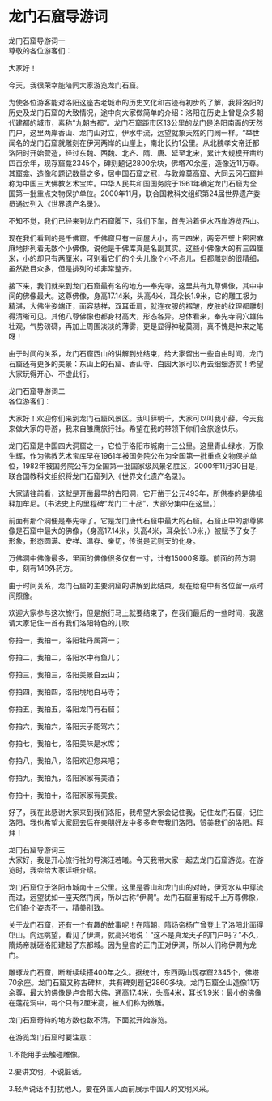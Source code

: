 # 龙门石窟导游词  
龙门石窟导游词一  
尊敬的各位游客们：  

大家好！  

今天，我很荣幸能陪同大家游览龙门石窟。  

为使各位游客能对洛阳这座古老城市的历史文化和古迹有初步的了解，我将洛阳的历史及龙门石窟的大致情况，途中向大家做简单的介绍：洛阳在历史上曾是众多朝代建都的城市，素称“九朝古都”。龙门石窟距市区13公里的龙门是洛阳南面的天然门户，这里两岸香山、龙门山对立，伊水中流，远望就象天然的门阙一样。“举世闻名的龙门石窟就雕刻在伊河两岸的山崖上，南北长约1公里。从北魏孝文帝迁都洛阳时开始营造，经过东魏、西魏、北齐、隋、唐、延至北宋，累计大规模开凿约四百余年，现存窟龛2345个，碑刻题记2800余块，佛塔70余座，造像近11万尊。其窟龛、造像和题记数量之多，居中国石窟之冠，与敦煌莫高窟、大同云冈石窟并称为中国三大佛教艺术宝库。中华人民共和国国务院于1961年确定龙门石窟为全国第一批重点文物保护单位。2000年11月，联合国教科文组织第24届世界遗产委员通过列入《世界遗产名录》。  

不知不觉，我们已经来到龙门石窟脚下，我们下车，首先沿着伊水西岸游览西山。  

现在我们看到的是千佛窟。千佛窟只有一间屋大小，高三四米，两旁石壁上密密麻麻地排列着无数个小佛像，说他是千佛库真是名副其实。这些小佛像大的有三四厘米，小的却只有两厘米，可别看它们的个头儿像个小不点儿，但都雕刻的很精细，虽然数目众多，但是排列的却非常整齐。  

接下来，我们就来到龙门石窟最有名的地方—奉先寺。这里共有九尊佛像，其中中间的佛像最大。这尊佛像，身高17.14米，头高4米，耳朵长1.9米，它的雕工极为精湛，大佛坐姿端正，面容慈祥，双耳垂肩，就连衣服的褶皱，皮肤的纹理都雕刻得清晰可见。其他八尊佛像也都身材高大，形态各异。总体看来，奉先寺洞穴雄伟壮观，气势磅礴，再加上周围淡淡的薄雾，更是显得神秘莫测，真不愧是神来之笔呀！  

由于时间的关系，龙门石窟西山的讲解到处结束，给大家留出一些自由时间，龙门石窟还有更多的美景：东山上的石窟、香山寺、白园大家可以再去细细游赏！希望大家玩得开心、不虚此行。  

龙门石窟导游词二  
各位游客们：  

大家好！欢迎你们来到龙门石窟风景区。我叫薛明千，大家可以叫我小薛，今天我来做大家的导游，我来自雏鹰旅行社。希望在我的带领下你们会旅途快乐。  

龙门石窟是中国四大洞窟之一，它位于洛阳市城南十三公里。这里青山绿水，万像生辉，作为佛教艺术宝库早在1961年被国务院公布为全国第一批重点文物保护单位，1982年被国务院公布为全国第一批国家级风景名胜区，2000年11月30日是，联合国教科文组织将龙门石窟列入《世界文化遗产名录》。  

大家请往前看，这就是开凿最早的古阳洞，它开凿于公元493年，所供奉的是佛祖释加牟尼。（书法史上的里程碑“龙门二十品”，大部分集中在这里。）  

前面有那个洞便是奉先寺了。它是龙门唐代石窟中最大的石窟。石窟正中的那尊佛像是石窟中最大的佛像，（身高17.14米，头高4米，耳朵长1.9米，）被赋予了女子形象，形态圆满、安祥、温存、亲切，传说是武则天的化身。  

万佛洞中佛像最多，里面的佛像很多仅有一寸，计有15000多尊。前面的药方洞中，刻有140外药方。  

由于时间关系，龙门石窟的主要洞窟的讲解到此结束。现在给稳中有各位留一点时间照像。  

欢迎大家参与这次旅行，但是旅行马上就要结束了，在我们最后的一些时间，我邀请大家记住一首有我们洛阳特色的儿歌  

你拍一，我拍一，洛阳牡丹属第一；  

你拍二，我拍二，洛阳水中有鱼儿；  

你拍三，我拍三，洛阳美景白云山；  

你拍四，我拍四，洛阳境地白马寺；  

你拍五，我拍五，洛阳龙门有石窟；  

你拍六，我拍六，洛阳天子能驾六；  

你拍七，我拍七，洛阳美味是水席；  

你拍八，我拍八，洛阳欢迎您来吧；  

你拍九，我拍九，洛阳家家有美酒；  

你拍十，我拍十，洛阳家家有美食。  

好了，我在此感谢大家来到我们洛阳，我希望大家会记住我，记住龙门石窟，记住洛阳，我也希望大家回去后在亲朋好友中多多夸夸我们洛阳，赞美我们的洛阳。拜拜！  

龙门石窟导游词三  
大家好，我是开心旅行社的导演汪若曦。今天我带大家一起去龙门石窟游览。在游览时，我会给大家详细介绍。  

龙门石窟位于洛阳市城南十三公里。这里是香山和龙门山的对峙，伊河水从中穿流而过，远望犹如一座天然门阀，所以古称“伊灍”。龙门石窟里有成千上万尊佛像，它们各个姿态不一，精美别致。  

关于龙门石窟，还有一个有趣的故事呢！在隋朝，隋炀帝杨广曾登上了洛阳北面得邙山。向远眺望，看见了伊灍，就高兴地说：“这不是真龙天子的门户吗？”不久，隋炀帝就砸洛阳建起了东都城。因为皇宫的正门正对伊灍，所以人们称伊灍为龙门。  

雕琢龙门石窟，断断续续搭400年之久。据统计，东西两山现存窟2345个，佛塔70余座。龙门石窟又称古碑林，共有碑刻题记2860多块。龙门石窟全山造像11万余尊，最大的佛像是卢舍那大佛，通高17.4米，头高4米，耳长1.9米；最小的佛像在莲花洞中，每个只有2厘米高，被人们称为微雕。  

龙门石窟奇特的地方数也数不清，下面就开始游览。  

在游览龙门石窟时要注意：  

1.不能用手去触碰雕像。  

2.要讲文明，不说脏话。  

3.轻声说话不打扰他人。要在外国人面前展示中国人的文明风采。  
<!-- Last processed: 2025-07-22 03:44:21 -->
